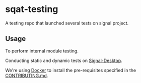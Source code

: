 # sqat-testing
A testing repo that launched several tests on signal project.

## Usage

To perform internal module testing.

Conducting static and dynamic tests on [Signal-Desktop](https://github.com/signalapp/Signal-Desktop).

We're using [Docker](https://www.docker.com/) to install the pre-requisites specified in the [CONTRIBUTING.md](https://github.com/signalapp/Signal-Desktop/blob/development/CONTRIBUTING.md).
